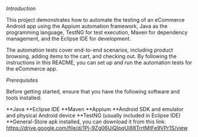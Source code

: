 *Introduction*

This project demonstrates how to automate the testing of an eCommerce Android app using the Appium automation framework, Java as the programming language, TestNG for test execution, Maven for dependency management, and the Eclipse IDE for development.

The automation tests cover end-to-end scenarios, including product browsing, adding items to the cart, and checking out. By following the instructions in this README, you can set up and run the automation tests for the eCommerce app.

*Prerequisites*

Before getting started, ensure that you have the following software and tools installed:

 **Java
 **Eclipse IDE
 **Maven
 **Appium
 **Android SDK and emulator and physical Android device
 **TestNG (usually included in Eclipse IDE)
 **General-Store apk installed, you can download it from this link: https://drive.google.com/file/d/1Pj-9Zg06UiQIpqUi88TrrtMtFe9VPr1S/view
